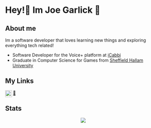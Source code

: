 # Hey!👋 Im Joe Garlick 🧄

## About me

Im a software developer that loves learning new things and exploring everything tech related!

- Software Developer for the Voice+ platform at [iCabbi](https://icabbi.com/en-gb/)
- Graduate in Computer Science for Games from [Sheffield Hallam University](https://www.shu.ac.uk/)

## My Links

<a href="https://www.linkedin.com/in/joe-garlick-b8b8b1117/">
  <img align="left" alt="Joe Garlicks's LinkedIn" width="22px" src="https://raw.githubusercontent.com/peterthehan/peterthehan/master/assets/linkedin.svg" />
</a>
<a href="https://garlickbread.com/">
  🧄
</a>
<br>

## Stats

<p align="center"> <img src="https://github-readme-stats.vercel.app/api?username=jcbjoe&count_private=true&show_icons=true&theme=gotham" /> </p>
